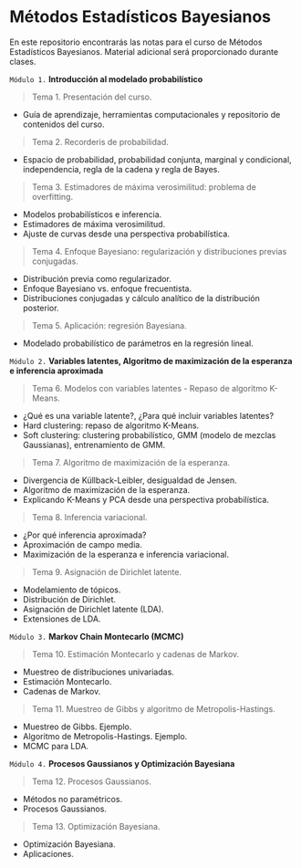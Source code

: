 # Métodos Estadísticos Bayesianos

En este repositorio encontrarás las notas para el curso de Métodos Estadísticos Bayesianos. Material adicional será proporcionado durante clases.

`Módulo 1.` **Introducción al modelado probabilístico**

> Tema 1. Presentación del curso.
  - Guía de aprendizaje, herramientas computacionales y repositorio de contenidos del curso.

> Tema 2. Recorderis de probabilidad.
  - Espacio de probabilidad, probabilidad conjunta, marginal y condicional, independencia, regla de la cadena y regla de Bayes.

> Tema 3. Estimadores de máxima verosimilitud: problema de overfitting.
  - Modelos probabilísticos e inferencia.
  - Estimadores de máxima verosimilitud.
  - Ajuste de curvas desde una perspectiva probabilística.

> Tema 4. Enfoque Bayesiano: regularización y distribuciones previas conjugadas.
  - Distribución previa como regularizador.
  - Enfoque Bayesiano vs. enfoque frecuentista.
  - Distribuciones conjugadas y cálculo analítico de la distribución posterior.
  
> Tema 5. Aplicación: regresión Bayesiana.
  - Modelado probabilístico de parámetros en la regresión lineal.
  

`Módulo 2.` **Variables latentes, Algoritmo de maximización de la esperanza e inferencia aproximada**

> Tema 6. Modelos con variables latentes - Repaso de algoritmo K-Means.
  - ¿Qué es una variable latente?, ¿Para qué incluir variables latentes?
  - Hard clustering: repaso de algoritmo K-Means.
  - Soft clustering: clustering probabilístico, GMM (modelo de mezclas Gaussianas), entrenamiento de GMM.
  
> Tema 7. Algoritmo de maximización de la esperanza.
  - Divergencia de Küllback-Leibler, desigualdad de Jensen.
  - Algoritmo de maximización de la esperanza.
  - Explicando K-Means y PCA desde una perspectiva probabilística.
  
> Tema 8. Inferencia variacional.
  - ¿Por qué inferencia aproximada?
  - Aproximación de campo media.
  - Maximización de la esperanza e inferencia variacional.
  
> Tema 9. Asignación de Dirichlet latente.
  - Modelamiento de tópicos.
  - Distribución de Dirichlet.
  - Asignación de Dirichlet latente (LDA).
  - Extensiones de LDA.
  
`Módulo 3.` **Markov Chain Montecarlo (MCMC)**

> Tema 10. Estimación Montecarlo y cadenas de Markov.
  - Muestreo de distribuciones univariadas.
  - Estimación Montecarlo.
  - Cadenas de Markov.
  
> Tema 11. Muestreo de Gibbs y algoritmo de Metropolis-Hastings.
  - Muestreo de Gibbs. Ejemplo.
  - Algoritmo de Metropolis-Hastings. Ejemplo.
  - MCMC para LDA.
  
`Módulo 4.` **Procesos Gaussianos y Optimización Bayesiana**

> Tema 12. Procesos Gaussianos.
  - Métodos no paramétricos.
  - Procesos Gaussianos.
  
> Tema 13. Optimización Bayesiana.
  - Optimización Bayesiana.
  - Aplicaciones.

  
